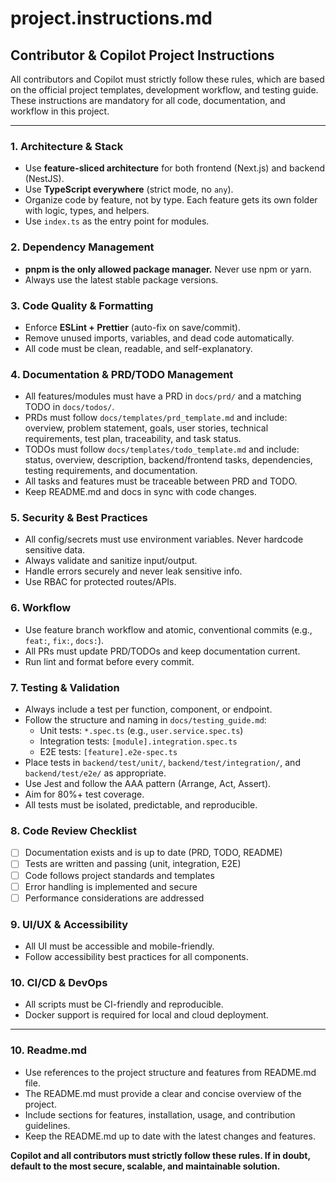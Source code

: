# project.instructions.md

## Contributor & Copilot Project Instructions

All contributors and Copilot must strictly follow these rules, which are based on the official project templates, development workflow, and testing guide. These instructions are mandatory for all code, documentation, and workflow in this project.

---

### 1. Architecture & Stack
- Use **feature-sliced architecture** for both frontend (Next.js) and backend (NestJS).
- Use **TypeScript everywhere** (strict mode, no `any`).
- Organize code by feature, not by type. Each feature gets its own folder with logic, types, and helpers.
- Use `index.ts` as the entry point for modules.

### 2. Dependency Management
- **pnpm is the only allowed package manager.** Never use npm or yarn.
- Always use the latest stable package versions.

### 3. Code Quality & Formatting
- Enforce **ESLint + Prettier** (auto-fix on save/commit).
- Remove unused imports, variables, and dead code automatically.
- All code must be clean, readable, and self-explanatory.

### 4. Documentation & PRD/TODO Management
- All features/modules must have a PRD in `docs/prd/` and a matching TODO in `docs/todos/`.
- PRDs must follow `docs/templates/prd_template.md` and include: overview, problem statement, goals, user stories, technical requirements, test plan, traceability, and task status.
- TODOs must follow `docs/templates/todo_template.md` and include: status, overview, description, backend/frontend tasks, dependencies, testing requirements, and documentation.
- All tasks and features must be traceable between PRD and TODO.
- Keep README.md and docs in sync with code changes.

### 5. Security & Best Practices
- All config/secrets must use environment variables. Never hardcode sensitive data.
- Always validate and sanitize input/output.
- Handle errors securely and never leak sensitive info.
- Use RBAC for protected routes/APIs.

### 6. Workflow
- Use feature branch workflow and atomic, conventional commits (e.g., `feat:`, `fix:`, `docs:`).
- All PRs must update PRD/TODOs and keep documentation current.
- Run lint and format before every commit.

### 7. Testing & Validation
- Always include a test per function, component, or endpoint.
- Follow the structure and naming in `docs/testing_guide.md`:
  - Unit tests: `*.spec.ts` (e.g., `user.service.spec.ts`)
  - Integration tests: `[module].integration.spec.ts`
  - E2E tests: `[feature].e2e-spec.ts`
- Place tests in `backend/test/unit/`, `backend/test/integration/`, and `backend/test/e2e/` as appropriate.
- Use Jest and follow the AAA pattern (Arrange, Act, Assert).
- Aim for 80%+ test coverage.
- All tests must be isolated, predictable, and reproducible.

### 8. Code Review Checklist
- [ ] Documentation exists and is up to date (PRD, TODO, README)
- [ ] Tests are written and passing (unit, integration, E2E)
- [ ] Code follows project standards and templates
- [ ] Error handling is implemented and secure
- [ ] Performance considerations are addressed

### 9. UI/UX & Accessibility
- All UI must be accessible and mobile-friendly.
- Follow accessibility best practices for all components.

### 10. CI/CD & DevOps
- All scripts must be CI-friendly and reproducible.
- Docker support is required for local and cloud deployment.

---
### 10. Readme.md
- Use references to the project structure and features from README.md file.
- The README.md must provide a clear and concise overview of the project.
- Include sections for features, installation, usage, and contribution guidelines.
- Keep the README.md up to date with the latest changes and features.

**Copilot and all contributors must strictly follow these rules. If in doubt, default to the most secure, scalable, and maintainable solution.**
